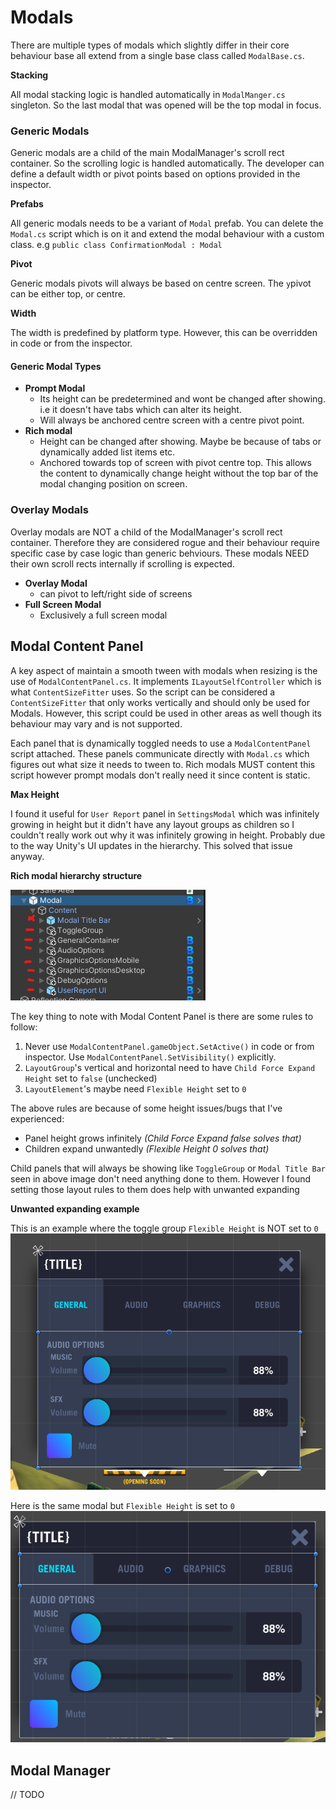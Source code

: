 # Modals

There are multiple types of modals which slightly differ in their core behaviour base all extend from a single base class called `ModalBase.cs`.

**Stacking**

All modal stacking logic is handled automatically in `ModalManger.cs` singleton. So the last modal that was opened will be the top modal in focus.

### Generic Modals

Generic modals are a child of the main ModalManager's scroll rect container. So the scrolling logic is handled automatically. The developer can define a default width or pivot points based on options provided in the inspector.

**Prefabs**

All generic modals needs to be a variant of `Modal` prefab. You can delete the `Modal.cs` script which is on it and extend the modal behaviour with a custom class. e.g `public class ConfirmationModal : Modal`

**Pivot**

Generic modals pivots will always be based on centre screen. The `y`pivot can be either top, or centre.

**Width**

The width is predefined by platform type. However, this can be overridden in code or from the inspector.

#### **Generic Modal Types**

- **Prompt Modal**
    - Its height can be predetermined and wont be changed after showing. i.e it doesn't have tabs which can alter its height.
    - Will always be anchored centre screen with a centre pivot point.
- **Rich modal**
    - Height can be changed after showing. Maybe be because of tabs or dynamically added list items etc.
    - Anchored towards top of screen with pivot centre top. This allows the content to dynamically change height without the top bar of the modal changing position on screen. 

### Overlay Modals

Overlay modals are NOT a child of the ModalManager's scroll rect container. Therefore they are considered rogue and their behaviour require specific case by case logic than generic behviours. These modals NEED their own scroll rects internally if scrolling is expected.

- **Overlay Modal**
    - can pivot to left/right side of screens
- **Full Screen Modal**
    - Exclusively a full screen modal

## Modal Content Panel

A key aspect of maintain a smooth tween with modals when resizing is the use of `ModalContentPanel.cs`. It implements `ILayoutSelfController` which is what `ContentSizeFitter` uses. So the script can be considered a `ContentSizeFitter` that only works vertically and should only be used for Modals. However, this script could be used in other areas as well though its behaviour may vary and is not supported.

Each panel that is dynamically toggled needs to use a `ModalContentPanel` script attached. These panels communicate directly with `Modal.cs` which figures out what size it needs to tween to. Rich modals MUST content this script however prompt modals don't really need it since content is static. 

**Max Height**

I found it useful for `User Report` panel in `SettingsModal` which was infinitely growing in height but it didn't have any layout groups as children so I couldn't really work out why it was infinitely growing in height. Probably due to the way Unity's UI updates in the hierarchy. This solved that issue anyway.

**Rich modal hierarchy structure**

![](/images/modal-content.png)

The key thing to note with Modal Content Panel is there are some rules to follow:
1. Never use `ModalContentPanel.gameObject.SetActive()` in code or from inspector. Use `ModalContentPanel.SetVisibility()` explicitly.
2. `LayoutGroup`'s vertical and horizontal need to have `Child Force Expand Height` set to `false` (unchecked)
3. `LayoutElement`'s maybe need `Flexible Height` set to `0`

The above rules are because of some height issues/bugs that I've experienced:
- Panel height grows infinitely *(Child Force Expand false solves that)*
- Children expand unwantedly *(Flexible Height 0 solves that)*

Child panels that will always be showing like `ToggleGroup` or `Modal Title Bar` seen in above image don't need anything done to them. However I found setting those layout rules to them does help with unwanted expanding

**Unwanted expanding example**

This is an example where the toggle group `Flexible Height` is NOT set to `0`
![](/images/layoutgroup-unwanted-expand.png)

Here is the same modal but `Flexible Height` is set to `0`
![](/images/layoutgroup-height-0.png)



## Modal Manager

// TODO

